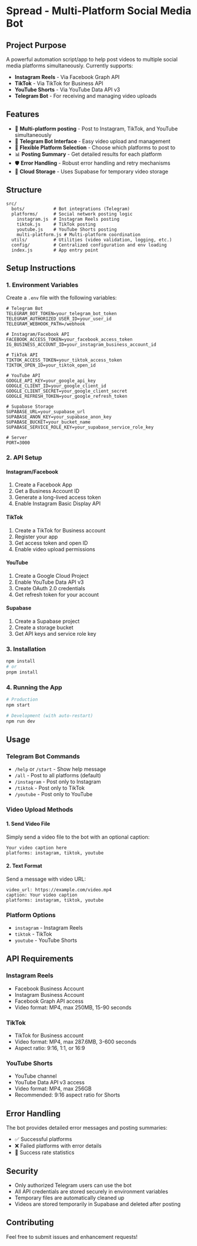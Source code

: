 # Spread - Multi-Platform Social Media Bot

## Project Purpose
A powerful automation script/app to help post videos to multiple social media platforms simultaneously. Currently supports:
- **Instagram Reels** - Via Facebook Graph API
- **TikTok** - Via TikTok for Business API
- **YouTube Shorts** - Via YouTube Data API v3
- **Telegram Bot** - For receiving and managing video uploads

## Features
- 🚀 **Multi-platform posting** - Post to Instagram, TikTok, and YouTube simultaneously
- 📱 **Telegram Bot Interface** - Easy video upload and management
- 🔧 **Flexible Platform Selection** - Choose which platforms to post to
- 📊 **Posting Summary** - Get detailed results for each platform
- 🛡️ **Error Handling** - Robust error handling and retry mechanisms
- 📁 **Cloud Storage** - Uses Supabase for temporary video storage

## Structure
```
src/
  bots/           # Bot integrations (Telegram)
  platforms/      # Social network posting logic
    instagram.js  # Instagram Reels posting
    tiktok.js     # TikTok posting
    youtube.js    # YouTube Shorts posting
    multi-platform.js # Multi-platform coordination
  utils/          # Utilities (video validation, logging, etc.)
  config/         # Centralized configuration and env loading
  index.js        # App entry point
```

## Setup Instructions

### 1. Environment Variables
Create a `.env` file with the following variables:

```env
# Telegram Bot
TELEGRAM_BOT_TOKEN=your_telegram_bot_token
TELEGRAM_AUTHORIZED_USER_ID=your_user_id
TELEGRAM_WEBHOOK_PATH=/webhook

# Instagram/Facebook API
FACEBOOK_ACCESS_TOKEN=your_facebook_access_token
IG_BUSINESS_ACCOUNT_ID=your_instagram_business_account_id

# TikTok API
TIKTOK_ACCESS_TOKEN=your_tiktok_access_token
TIKTOK_OPEN_ID=your_tiktok_open_id

# YouTube API
GOOGLE_API_KEY=your_google_api_key
GOOGLE_CLIENT_ID=your_google_client_id
GOOGLE_CLIENT_SECRET=your_google_client_secret
GOOGLE_REFRESH_TOKEN=your_google_refresh_token

# Supabase Storage
SUPABASE_URL=your_supabase_url
SUPABASE_ANON_KEY=your_supabase_anon_key
SUPABASE_BUCKET=your_bucket_name
SUPABASE_SERVICE_ROLE_KEY=your_supabase_service_role_key

# Server
PORT=3000
```

### 2. API Setup

#### Instagram/Facebook
1. Create a Facebook App
2. Get a Business Account ID
3. Generate a long-lived access token
4. Enable Instagram Basic Display API

#### TikTok
1. Create a TikTok for Business account
2. Register your app
3. Get access token and open ID
4. Enable video upload permissions

#### YouTube
1. Create a Google Cloud Project
2. Enable YouTube Data API v3
3. Create OAuth 2.0 credentials
4. Get refresh token for your account

#### Supabase
1. Create a Supabase project
2. Create a storage bucket
3. Get API keys and service role key

### 3. Installation
```bash
npm install
# or
pnpm install
```

### 4. Running the App
```bash
# Production
npm start

# Development (with auto-restart)
npm run dev
```

## Usage

### Telegram Bot Commands
- `/help` or `/start` - Show help message
- `/all` - Post to all platforms (default)
- `/instagram` - Post only to Instagram
- `/tiktok` - Post only to TikTok
- `/youtube` - Post only to YouTube

### Video Upload Methods

#### 1. Send Video File
Simply send a video file to the bot with an optional caption:
```
Your video caption here
platforms: instagram, tiktok, youtube
```

#### 2. Text Format
Send a message with video URL:
```
video_url: https://example.com/video.mp4
caption: Your video caption
platforms: instagram, tiktok, youtube
```

### Platform Options
- `instagram` - Instagram Reels
- `tiktok` - TikTok
- `youtube` - YouTube Shorts

## API Requirements

### Instagram Reels
- Facebook Business Account
- Instagram Business Account
- Facebook Graph API access
- Video format: MP4, max 250MB, 15-90 seconds

### TikTok
- TikTok for Business account
- Video format: MP4, max 287.6MB, 3-600 seconds
- Aspect ratio: 9:16, 1:1, or 16:9

### YouTube Shorts
- YouTube channel
- YouTube Data API v3 access
- Video format: MP4, max 256GB
- Recommended: 9:16 aspect ratio for Shorts

## Error Handling
The bot provides detailed error messages and posting summaries:
- ✅ Successful platforms
- ❌ Failed platforms with error details
- 🎯 Success rate statistics

## Security
- Only authorized Telegram users can use the bot
- All API credentials are stored securely in environment variables
- Temporary files are automatically cleaned up
- Videos are stored temporarily in Supabase and deleted after posting

## Contributing
Feel free to submit issues and enhancement requests!